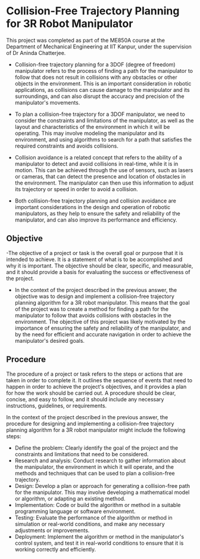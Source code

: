 # Collision-Free Trajectory Planning for 3R Robot Manipulator

This project was completed as part of the ME850A course at the Department of Mechanical Engineering at IIT Kanpur, under the supervision of Dr Aninda Chatterjee.

- Collision-free trajectory planning for a 3DOF (degree of freedom) manipulator refers to the process of finding a path for the manipulator to follow that does not result in collisions with any obstacles or other objects in the environment. This is an important consideration in robotic applications, as collisions can cause damage to the manipulator and its surroundings, and can also disrupt the accuracy and precision of the manipulator's movements.

- To plan a collision-free trajectory for a 3DOF manipulator, we need to consider the constraints and limitations of the manipulator, as well as the layout and characteristics of the environment in which it will be operating. This may involve modeling the manipulator and its environment, and using algorithms to search for a path that satisfies the required constraints and avoids collisions.

- Collision avoidance is a related concept that refers to the ability of a manipulator to detect and avoid collisions in real-time, while it is in motion. This can be achieved through the use of sensors, such as lasers or cameras, that can detect the presence and location of obstacles in the environment. The manipulator can then use this information to adjust its trajectory or speed in order to avoid a collision.

- Both collision-free trajectory planning and collision avoidance are important considerations in the design and operation of robotic manipulators, as they help to ensure the safety and reliability of the manipulator, and can also improve its performance and efficiency.

## Objective
-The objective of a project or task is the overall goal or purpose that it is intended to achieve. It is a statement of what is to be accomplished and why it is important. The objective should be clear, specific, and measurable, and it should provide a basis for evaluating the success or effectiveness of the project.

- In the context of the project described in the previous answer, the objective was to design and implement a collision-free trajectory planning algorithm for a 3R robot manipulator. This means that the goal of the project was to create a method for finding a path for the manipulator to follow that avoids collisions with obstacles in the environment. The objective of this project was likely motivated by the importance of ensuring the safety and reliability of the manipulator, and by the need for efficient and accurate navigation in order to achieve the manipulator's desired goals.

## Procedure
The procedure of a project or task refers to the steps or actions that are taken in order to complete it. It outlines the sequence of events that need to happen in order to achieve the project's objectives, and it provides a plan for how the work should be carried out. A procedure should be clear, concise, and easy to follow, and it should include any necessary instructions, guidelines, or requirements.

In the context of the project described in the previous answer, the procedure for designing and implementing a collision-free trajectory planning algorithm for a 3R robot manipulator might include the following steps:

- Define the problem: Clearly identify the goal of the project and the constraints and limitations that need to be considered.
- Research and analysis: Conduct research to gather information about the manipulator, the environment in which it will operate, and the methods and techniques that can be used to plan a collision-free trajectory.
- Design: Develop a plan or approach for generating a collision-free path for the manipulator. This may involve developing a mathematical model or algorithm, or adapting an existing method.
- Implementation: Code or build the algorithm or method in a suitable programming language or software environment.
- Testing: Evaluate the performance of the algorithm or method in simulation or real-world conditions, and make any necessary adjustments or improvements.
- Deployment: Implement the algorithm or method in the manipulator's control system, and test it in real-world conditions to ensure that it is working correctly and efficiently.



